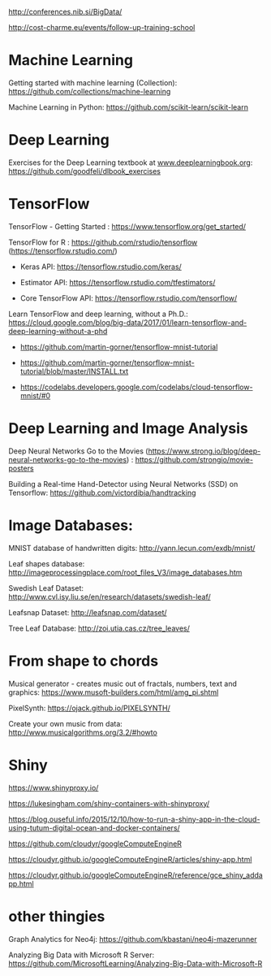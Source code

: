 http://conferences.nib.si/BigData/


http://cost-charme.eu/events/follow-up-training-school


# Machine Learning

Getting started with machine learning (Collection): https://github.com/collections/machine-learning

Machine Learning in Python: https://github.com/scikit-learn/scikit-learn


# Deep Learning

Exercises for the Deep Learning textbook at www.deeplearningbook.org: https://github.com/goodfeli/dlbook_exercises


# TensorFlow

TensorFlow - Getting Started : https://www.tensorflow.org/get_started/

TensorFlow for R : https://github.com/rstudio/tensorflow (https://tensorflow.rstudio.com/)

- Keras API: https://tensorflow.rstudio.com/keras/

- Estimator API: https://tensorflow.rstudio.com/tfestimators/

- Core TensorFlow API: https://tensorflow.rstudio.com/tensorflow/

Learn TensorFlow and deep learning, without a Ph.D.: https://cloud.google.com/blog/big-data/2017/01/learn-tensorflow-and-deep-learning-without-a-phd

- https://github.com/martin-gorner/tensorflow-mnist-tutorial

- https://github.com/martin-gorner/tensorflow-mnist-tutorial/blob/master/INSTALL.txt

- https://codelabs.developers.google.com/codelabs/cloud-tensorflow-mnist/#0


# Deep Learning and Image Analysis

Deep Neural Networks Go to the Movies (https://www.strong.io/blog/deep-neural-networks-go-to-the-movies) : https://github.com/strongio/movie-posters

Building a Real-time Hand-Detector using Neural Networks (SSD) on Tensorflow: https://github.com/victordibia/handtracking


# Image Databases: 

MNIST database of handwritten digits: http://yann.lecun.com/exdb/mnist/

Leaf shapes database: http://imageprocessingplace.com/root_files_V3/image_databases.htm

Swedish Leaf Dataset: http://www.cvl.isy.liu.se/en/research/datasets/swedish-leaf/

Leafsnap Dataset: http://leafsnap.com/dataset/

Tree Leaf Database: http://zoi.utia.cas.cz/tree_leaves/


# From shape to chords

Musical generator - creates music out of fractals, numbers, text and graphics: https://www.musoft-builders.com/html/amg_pi.shtml

PixelSynth: https://ojack.github.io/PIXELSYNTH/

Create your own music from data: http://www.musicalgorithms.org/3.2/#howto


# Shiny

https://www.shinyproxy.io/

https://lukesingham.com/shiny-containers-with-shinyproxy/

https://blog.ouseful.info/2015/12/10/how-to-run-a-shiny-app-in-the-cloud-using-tutum-digital-ocean-and-docker-containers/

https://github.com/cloudyr/googleComputeEngineR

https://cloudyr.github.io/googleComputeEngineR/articles/shiny-app.html

https://cloudyr.github.io/googleComputeEngineR/reference/gce_shiny_addapp.html


# other thingies

Graph Analytics for Neo4j: https://github.com/kbastani/neo4j-mazerunner

Analyzing Big Data with Microsoft R Server: https://github.com/MicrosoftLearning/Analyzing-Big-Data-with-Microsoft-R

